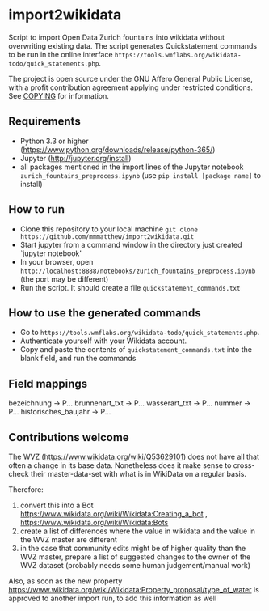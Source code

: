 # import2wikidata
Script to import Open Data Zurich fountains into wikidata without overwriting existing data. The script generates Quickstatement commands to be run in the online interface `https://tools.wmflabs.org/wikidata-todo/quick_statements.php`.

The project is open source under the GNU Affero General Public License, with a profit contribution agreement applying under restricted conditions. See [COPYING](/COPYING) for information.

## Requirements
- Python 3.3 or higher (https://www.python.org/downloads/release/python-365/)
- Jupyter (http://jupyter.org/install)
- all packages mentioned in the import lines of the Jupyter notebook `zurich_fountains_preprocess.ipynb` (use `pip install [package name]` to install)

## How to run
- Clone this repository to your local machine `git clone https://github.com/mmmatthew/import2wikidata.git`
- Start jupyter from a command window in the directory just created `jupyter notebook'
- In your browser, open `http://localhost:8888/notebooks/zurich_fountains_preprocess.ipynb` (the port may be different)
- Run the script. It should create a file `quickstatement_commands.txt`

## How to use the generated commands
- Go to `https://tools.wmflabs.org/wikidata-todo/quick_statements.php`.
- Authenticate yourself with your Wikidata account.
- Copy and paste the contents of `quickstatement_commands.txt` into the blank field, and run the commands

## Field mappings
bezeichnung -> P...
brunnenart_txt -> P...
wasserart_txt -> P...
nummer -> P...
historisches_baujahr -> P...

## Contributions welcome
The WVZ (https://www.wikidata.org/wiki/Q53629101) does not have all that often a change in its base data. Nonetheless does it make sense to cross-check their master-data-set with what is in WikiData on a regular basis.

Therefore: 
1) convert this into a Bot https://www.wikidata.org/wiki/Wikidata:Creating_a_bot , https://www.wikidata.org/wiki/Wikidata:Bots 
2) create a list of differences where the value in wikidata and the value in the WVZ master are different
3) in the case that community edits might be of higher quality than the WVZ master, prepare a list of suggested changes to the owner of the WVZ dataset (probably needs some human judgement/manual work)

Also, as soon as the new property https://www.wikidata.org/wiki/Wikidata:Property_proposal/type_of_water is approved to another import run, to add this information as well

